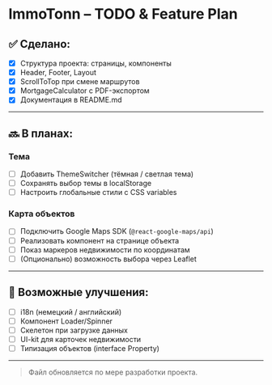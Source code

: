 # ImmoTonn – TODO & Feature Plan

## ✅ Сделано:

- [x] Структура проекта: страницы, компоненты
- [x] Header, Footer, Layout
- [x] ScrollToTop при смене маршрутов
- [x] MortgageCalculator с PDF-экспортом
- [x] Документация в README.md

---

## 🔜 В планах:

### Тема

- [ ] Добавить ThemeSwitcher (тёмная / светлая тема)
- [ ] Сохранять выбор темы в localStorage
- [ ] Настроить глобальные стили с CSS variables

### Карта объектов

- [ ] Подключить Google Maps SDK (`@react-google-maps/api`)
- [ ] Реализовать компонент <Map /> на странице объекта
- [ ] Показ маркеров недвижимости по координатам
- [ ] (Опционально) возможность выбора через Leaflet

---

## 🧠 Возможные улучшения:

- [ ] i18n (немецкий / английский)
- [ ] Компонент Loader/Spinner
- [ ] Скелетон при загрузке данных
- [ ] UI-kit для карточек недвижимости
- [ ] Типизация объектов (interface Property)

---

> Файл обновляется по мере разработки проекта.

